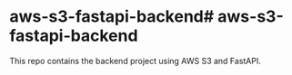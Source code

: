 # aws-s3-fastapi-backend# aws-s3-fastapi-backend

This repo contains the backend project using AWS S3 and FastAPI.

